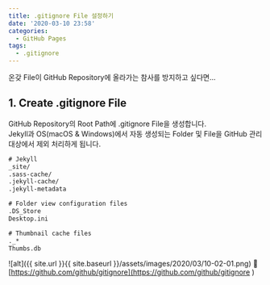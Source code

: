 ```yaml
---
title: .gitignore File 설정하기
date: '2020-03-10 23:58'
categories:
  - GitHub Pages
tags:
  - .gitignore
---
```


온갖 File이 GitHub Repository에 올라가는 참사를 방지하고 싶다면...

## 1. Create .gitignore File
GitHub Repository의 Root Path에 .gitignore File을 생성합니다.  
Jekyll과 OS(macOS & Windows)에서 자동 생성되는 Folder 및 File을 GitHub 관리 대상에서 제외 처리하게 됩니다.
```xml
# Jekyll
_site/
.sass-cache/
.jekyll-cache/
.jekyll-metadata

# Folder view configuration files
.DS_Store
Desktop.ini

# Thumbnail cache files
._*
Thumbs.db
```

![alt]({{ site.url }}{{ site.baseurl }}/assets/images/2020/03/10-02-01.png)

[https://github.com/github/gitignore](https://github.com/github/gitignore
)
